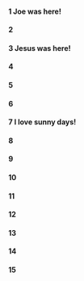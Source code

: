#### 1 Joe was here!
#### 2
#### 3 Jesus was here!
#### 4
#### 5
#### 6
#### 7 I love sunny days!
#### 8
#### 9
#### 10
#### 11
#### 12
#### 13
#### 14
#### 15
